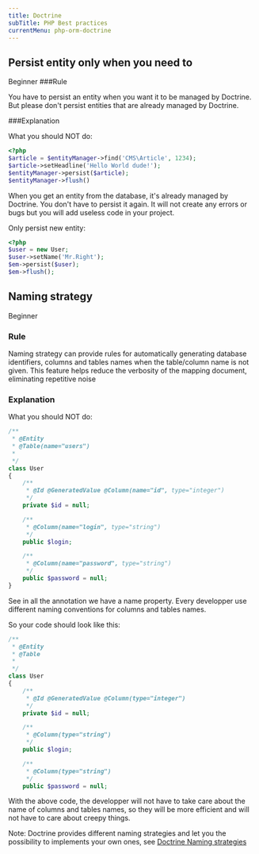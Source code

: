 ```yaml
---
title: Doctrine
subTitle: PHP Best practices
currentMenu: php-orm-doctrine
---
```


## Persist entity only when you need to
<span class="label label-success pull-right">Beginner</span>
###Rule

<div class="alert alert-info">You have to persist an entity when you want it to be managed by Doctrine. But please don't
persist entities that are already managed by Doctrine.</div>

###Explanation

<div class="alert alert-danger">What you should NOT do:</div>

```php
<?php
$article = $entityManager->find('CMS\Article', 1234);
$article->setHeadline('Hello World dude!');
$entityManager->persist($article);
$entityManager->flush()
```

When you get an entity from the database, it's already managed by Doctrine. You don't have to persist it again. It will not create
any errors or bugs but you will add useless code in your project.
<div class="alert alert-success">Only persist new entity:</div>

```php
<?php
$user = new User;
$user->setName('Mr.Right');
$em->persist($user);
$em->flush();
```

## Naming strategy 
<span class="label label-success pull-right">Beginner</span>

### Rule 

<div class="alert alert-info">Naming strategy can provide rules for automatically generating database identifiers, 
columns and tables names when the table/column name is not given. This feature helps reduce the verbosity of the mapping document, eliminating repetitive noise</div>

### Explanation

<div class="alert alert-danger">What you should NOT do:</div>

```php
/**
 * @Entity
 * @Table(name="users")
 *
 */
class User
{
    /**
     * @Id @GeneratedValue @Column(name="id", type="integer")
     */
    private $id = null;

    /**
     * @Column(name="login", type="string")
     */
    public $login;

    /**
     * @Column(name="password", type="string")
     */
    public $password = null;
}
```

See in all the annotation we have a name property. Every developper use different naming conventions for columns and tables names.


<div class="alert alert-success">So your code should look like this:</div>

```php
/**
 * @Entity
 * @Table
 *
 */
class User
{
    /**
     * @Id @GeneratedValue @Column(type="integer")
     */
    private $id = null;

    /**
     * @Column(type="string")
     */
    public $login;

    /**
     * @Column(type="string")
     */
    public $password = null;
```

With the above code, the developper will not have to take care about the name of columns and tables names, so they will
be more efficient and will not have to care about creepy things.

<div class="alert alert-info">Note: Doctrine provides different naming strategies and let you the possibility to implements 
your own ones, see <a href="http://doctrine-orm.readthedocs.org/projects/doctrine-orm/en/latest/reference/namingstrategy.html">Doctrine Naming strategies</a></div>
